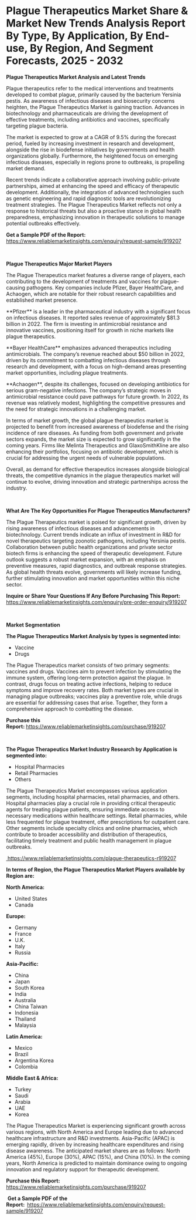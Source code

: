 <p><h1>Plague Therapeutics Market Share & Market New Trends Analysis Report By Type, By Application, By End-use, By Region, And Segment Forecasts, 2025 - 2032</h1></p><p><strong>Plague Therapeutics Market Analysis and Latest Trends</strong></p>
<p><p>Plague therapeutics refer to the medical interventions and treatments developed to combat plague, primarily caused by the bacterium Yersinia pestis. As awareness of infectious diseases and biosecurity concerns heighten, the Plague Therapeutics Market is gaining traction. Advances in biotechnology and pharmaceuticals are driving the development of effective treatments, including antibiotics and vaccines, specifically targeting plague bacteria. </p><p>The market is expected to grow at a CAGR of 9.5% during the forecast period, fueled by increasing investment in research and development, alongside the rise in biodefense initiatives by governments and health organizations globally. Furthermore, the heightened focus on emerging infectious diseases, especially in regions prone to outbreaks, is propelling market demand.</p><p>Recent trends indicate a collaborative approach involving public-private partnerships, aimed at enhancing the speed and efficacy of therapeutic development. Additionally, the integration of advanced technologies such as genetic engineering and rapid diagnostic tools are revolutionizing treatment strategies. The Plague Therapeutics Market reflects not only a response to historical threats but also a proactive stance in global health preparedness, emphasizing innovation in therapeutic solutions to manage potential outbreaks effectively.</p></p>
<p><strong>Get a Sample PDF of the Report:&nbsp;</strong> <a href="https://www.reliablemarketinsights.com/enquiry/request-sample/919207?utm_campaign=2117&utm_medium=2&utm_source=Github&utm_content=ia&utm_term=13042025&utm_id=plague-therapeutics">https://www.reliablemarketinsights.com/enquiry/request-sample/919207</a></p>
<p>&nbsp;</p>
<p><strong>Plague Therapeutics Major Market Players</strong></p>
<p><p>The Plague Therapeutics market features a diverse range of players, each contributing to the development of treatments and vaccines for plague-causing pathogens. Key companies include Pfizer, Bayer HealthCare, and Achaogen, which are notable for their robust research capabilities and established market presence.</p><p>**Pfizer** is a leader in the pharmaceutical industry with a significant focus on infectious diseases. It reported sales revenue of approximately $81.3 billion in 2022. The firm is investing in antimicrobial resistance and innovative vaccines, positioning itself for growth in niche markets like plague therapeutics.</p><p>**Bayer HealthCare** emphasizes advanced therapeutics including antimicrobials. The company’s revenue reached about $50 billion in 2022, driven by its commitment to combatting infectious diseases through research and development, with a focus on high-demand areas presenting market opportunities, including plague treatments.</p><p>**Achaogen**, despite its challenges, focused on developing antibiotics for serious gram-negative infections. The company’s strategic moves in antimicrobial resistance could pave pathways for future growth. In 2022, its revenue was relatively modest, highlighting the competitive pressures and the need for strategic innovations in a challenging market.</p><p>In terms of market growth, the global plague therapeutics market is projected to benefit from increased awareness of biodefense and the rising incidence of rare diseases. As funding from both government and private sectors expands, the market size is expected to grow significantly in the coming years. Firms like Melinta Therapeutics and GlaxoSmithKline are also enhancing their portfolios, focusing on antibiotic development, which is crucial for addressing the urgent needs of vulnerable populations.</p><p>Overall, as demand for effective therapeutics increases alongside biological threats, the competitive dynamics in the plague therapeutics market will continue to evolve, driving innovation and strategic partnerships across the industry.</p></p>
<p>&nbsp;</p>
<p><strong>What Are The Key Opportunities For Plague Therapeutics Manufacturers?</strong></p>
<p><p>The Plague Therapeutics market is poised for significant growth, driven by rising awareness of infectious diseases and advancements in biotechnology. Current trends indicate an influx of investment in R&D for novel therapeutics targeting zoonotic pathogens, including Yersinia pestis. Collaboration between public health organizations and private sector biotech firms is enhancing the speed of therapeutic development. Future outlook suggests a robust market expansion, with an emphasis on preventive measures, rapid diagnostics, and outbreak response strategies. As global health threats evolve, governments will likely increase funding, further stimulating innovation and market opportunities within this niche sector.</p></p>
<p><strong>Inquire or Share Your Questions If Any Before Purchasing This Report:</strong> <a href="https://www.reliablemarketinsights.com/enquiry/pre-order-enquiry/919207?utm_campaign=2117&utm_medium=2&utm_source=Github&utm_content=ia&utm_term=13042025&utm_id=plague-therapeutics">https://www.reliablemarketinsights.com/enquiry/pre-order-enquiry/919207</a></p>
<p>&nbsp;</p>
<p><strong>Market Segmentation</strong></p>
<p><strong>The Plague Therapeutics Market Analysis by types is segmented into:</strong></p>
<p><ul><li>Vaccine</li><li>Drugs</li></ul></p>
<p><p>The Plague Therapeutics market consists of two primary segments: vaccines and drugs. Vaccines aim to prevent infection by stimulating the immune system, offering long-term protection against the plague. In contrast, drugs focus on treating active infections, helping to reduce symptoms and improve recovery rates. Both market types are crucial in managing plague outbreaks; vaccines play a preventive role, while drugs are essential for addressing cases that arise. Together, they form a comprehensive approach to combatting the disease.</p></p>
<p><strong>Purchase this Report:&nbsp;</strong><a href="https://www.reliablemarketinsights.com/purchase/919207?utm_campaign=2117&utm_medium=2&utm_source=Github&utm_content=ia&utm_term=13042025&utm_id=plague-therapeutics">https://www.reliablemarketinsights.com/purchase/919207</a></p>
<p>&nbsp;</p>
<p><strong>The Plague Therapeutics Market Industry Research by Application is segmented into:</strong></p>
<p><ul><li>Hospital Pharmacies</li><li>Retail Pharmacies</li><li>Others</li></ul></p>
<p><p>The Plague Therapeutics Market encompasses various application segments, including hospital pharmacies, retail pharmacies, and others. Hospital pharmacies play a crucial role in providing critical therapeutic agents for treating plague patients, ensuring immediate access to necessary medications within healthcare settings. Retail pharmacies, while less frequented for plague treatment, offer prescriptions for outpatient care. Other segments include specialty clinics and online pharmacies, which contribute to broader accessibility and distribution of therapeutics, facilitating timely treatment and public health management in plague outbreaks.</p></p>
<p><a href="https://www.reliablemarketinsights.com/plague-therapeutics-r919207?utm_campaign=2117&utm_medium=2&utm_source=Github&utm_content=ia&utm_term=13042025&utm_id=plague-therapeutics">&nbsp;https://www.reliablemarketinsights.com/plague-therapeutics-r919207</a></p>
<p><strong>In terms of Region, the Plague Therapeutics Market Players available by Region are:</strong></p>
<p>
    <p> <strong> North America: </strong>
        <ul>
            <li>United States</li>
            <li>Canada</li>
        </ul>
        </p> 
    <p> <strong> Europe: </strong>
        <ul>
            <li>Germany</li>
            <li>France</li>
            <li>U.K.</li>
            <li>Italy</li>
            <li>Russia</li>
        </ul>
        </p> 
    <p> <strong> Asia-Pacific: </strong>
        <ul>
            <li>China</li>
            <li>Japan</li>
            <li>South Korea</li>
            <li>India</li>
            <li>Australia</li>
            <li>China Taiwan</li>
            <li>Indonesia</li>
            <li>Thailand</li>
            <li>Malaysia</li>
        </ul>
        </p> 
    <p> <strong> Latin America: </strong>
        <ul>
            <li>Mexico</li>
            <li>Brazil</li>
            <li>Argentina Korea</li>
            <li>Colombia</li>
        </ul>
        </p> 
    <p> <strong> Middle East & Africa: </strong>
        <ul>
            <li>Turkey</li>
            <li>Saudi</li>
            <li>Arabia</li>
            <li>UAE</li>
            <li>Korea</li>
        </ul>
    </p>
    </p>
<p><p>The Plague Therapeutics Market is experiencing significant growth across various regions, with North America and Europe leading due to advanced healthcare infrastructure and R&D investments. Asia-Pacific (APAC) is emerging rapidly, driven by increasing healthcare expenditures and rising disease awareness. The anticipated market shares are as follows: North America (45%), Europe (30%), APAC (15%), and China (10%). In the coming years, North America is predicted to maintain dominance owing to ongoing innovation and regulatory support for therapeutic development.</p></p>
<p><strong>Purchase this Report: </strong><a href="https://www.reliablemarketinsights.com/purchase/919207?utm_campaign=2117&utm_medium=2&utm_source=Github&utm_content=ia&utm_term=13042025&utm_id=plague-therapeutics">https://www.reliablemarketinsights.com/purchase/919207</a></p>
<p>&nbsp;<strong>Get a Sample PDF of the Report:&nbsp;&nbsp;</strong><a href="https://www.reliablemarketinsights.com/enquiry/request-sample/919207?utm_campaign=2117&utm_medium=2&utm_source=Github&utm_content=ia&utm_term=13042025&utm_id=plague-therapeutics">https://www.reliablemarketinsights.com/enquiry/request-sample/919207</a></p>
<p><strong></strong></p>
<p><p></p><p></p><p></p></p>